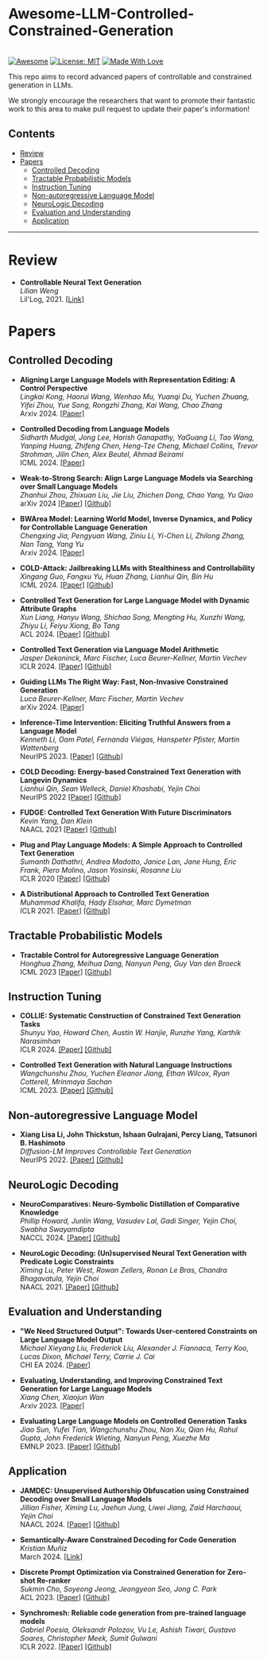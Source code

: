 # Awesome-LLM-Controlled-Constrained-Generation
<!-- Awesome-LLM-controlled-constrained-generation -->

\
[![Awesome](https://cdn.rawgit.com/sindresorhus/awesome/d7305f38d29fed78fa85652e3a63e154dd8e8829/media/badge.svg)](https://github.com/hee9joon/Awesome-Diffusion-Models) 
[![License: MIT](https://img.shields.io/badge/License-MIT-green.svg)](https://opensource.org/licenses/MIT)
[![Made With Love](https://img.shields.io/badge/Made%20With-Love-red.svg)](https://github.com/chetanraj/awesome-github-badges)



This repo aims to record advanced papers of controllable and constrained generation in LLMs.

We strongly encourage the researchers that want to promote their fantastic work to this area to make pull request to update their paper's information!


## Contents

- [Review](#review)
- [Papers](#papers)
  - [Controlled Decoding](#controlled-decoding)
  - [Tractable Probabilistic Models](#tractable-probabilistic-models)
  - [Instruction Tuning](#instruction-tuning)
  - [Non-autoregressive Language Model](#Non-autoregressive-Language-Model)
  - [NeuroLogic Decoding](#NeuroLogic-Decoding)
  - [Evaluation and Understanding](#Evaluation-and-Understanding)
  - [Application](#application)


--- 

# Review 

- **Controllable Neural Text Generation** \
*Lilian Weng* \
Lil'Log, 2021. [[Link]](https://lilianweng.github.io/posts/2021-01-02-controllable-text-generation/)


# Papers

## Controlled Decoding


- **Aligning Large Language Models with Representation Editing: A Control Perspective**\
*Lingkai Kong, Haorui Wang, Wenhao Mu, Yuanqi Du, Yuchen Zhuang, Yifei Zhou, Yue Song, Rongzhi Zhang, Kai Wang, Chao Zhang*\
Arxiv 2024. [[Paper]](https://arxiv.org/pdf/2406.05954) 
<!-- 11 June 2024 -->

- **Controlled Decoding from Language Models**\
*Sidharth Mudgal, Jong Lee, Harish Ganapathy, YaGuang Li, Tao Wang, Yanping Huang, Zhifeng Chen, Heng-Tze Cheng, Michael Collins, Trevor Strohman, Jilin Chen, Alex Beutel, Ahmad Beirami*\
ICML 2024. [[Paper]](https://arxiv.org/pdf/2310.17022) 
<!-- 3 June 2024 -->

- **Weak-to-Strong Search: Align Large Language Models via Searching over Small Language Models** \
*Zhanhui Zhou, Zhixuan Liu, Jie Liu, Zhichen Dong, Chao Yang, Yu Qiao* \
arXiv 2024 [[Paper]](https://arxiv.org/abs/2405.19262) [[Github]](https://github.com/zhziszz/weak-to-strong-search)
<!-- 29 May 2024  -->
<!-- greedy search and test-time alignment -->

- **BWArea Model: Learning World Model, Inverse Dynamics, and Policy for Controllable Language Generation**\
*Chengxing Jia, Pengyuan Wang, Ziniu Li, Yi-Chen Li, Zhilong Zhang, Nan Tang, Yang Yu*\
Arxiv 2024. [[Paper]](https://arxiv.org/pdf/2405.17039)
<!-- 27 May 2024 -->

- **COLD-Attack: Jailbreaking LLMs with Stealthiness and Controllability** \
*Xingang Guo, Fangxu Yu, Huan Zhang, Lianhui Qin, Bin Hu* \
ICML 2024. [[Paper]](https://arxiv.org/abs/2402.08679) [[Github]](https://github.com/yu-fangxu/cold-attack) 
<!-- 13 Feb 2024  -->

- **Controlled Text Generation for Large Language Model with Dynamic Attribute Graphs** \
*Xun Liang, Hanyu Wang, Shichao Song, Mengting Hu, Xunzhi Wang, Zhiyu Li, Feiyu Xiong, Bo Tang* \
ACL 2024. [[Ppaer]](https://arxiv.org/abs/2402.11218) [[Github]](https://github.com/iaar-shanghai/datg)

- **Controlled Text Generation via Language Model Arithmetic** \
*Jasper Dekoninck, Marc Fischer, Luca Beurer-Kellner, Martin Vechev* \
ICLR 2024. [[Paper]](https://arxiv.org/abs/2311.14479) [[Github]](https://github.com/eth-sri/language-model-arithmetic)


- **Guiding LLMs The Right Way: Fast, Non-Invasive Constrained Generation** \
*Luca Beurer-Kellner, Marc Fischer, Martin Vechev* \
arXiv 2024. [[Paper]](https://arxiv.org/abs/2403.06988) 
<!-- similar as the above one from same time in ETH -->
 
- **Inference-Time Intervention: Eliciting Truthful Answers from a Language Model** \
*Kenneth Li, Oam Patel, Fernanda Viégas, Hanspeter Pfister, Martin Wattenberg* \
NeurIPS 2023. [[Paper]](https://arxiv.org/abs/2306.03341) [[Github]](https://github.com/likenneth/honest_llama) 
<!-- hallucination -->


- **COLD Decoding: Energy-based Constrained Text Generation with Langevin Dynamics**\
*Lianhui Qin, Sean Welleck, Daniel Khashabi, Yejin Choi*\
NeurIPS 2022 [[Paper]](https://arxiv.org/pdf/2202.11705) [[Github]](https://github.com/qkaren/COLD_decoding) 
<!-- 13 Oct 2022 -->

- **FUDGE: Controlled Text Generation With Future Discriminators**\
*Kevin Yang, Dan Klein*\
NAACL 2021 [[Paper]](https://arxiv.org/pdf/2202.11705) [[Github]](https://github.com/yangkevin2/naacl-2021-fudge-controlled-generation) 
<!-- 15 Aug 2021 -->

- **Plug and Play Language Models: A Simple Approach to Controlled Text Generation**\
*Sumanth Dathathri, Andrea Madotto, Janice Lan, Jane Hung, Eric Frank, Piero Molino, Jason Yosinski, Rosanne Liu*\
ICLR 2020 [[Paper]](https://arxiv.org/pdf/1912.02164) [[Github]](https://github.com/uber-research/PPLM) 
<!-- 3 Mar 2020 -->


- **A Distributional Approach to Controlled Text Generation** \
*Muhammad Khalifa, Hady Elsahar, Marc Dymetman* \
ICLR 2021. [[Paper]](https://arxiv.org/abs/2012.11635) [[Github]](https://github.com/naver/gdc) 


## Tractable Probabilistic Models

- **Tractable Control for Autoregressive Language Generation**\
*Honghua Zhang, Meihua Dang, Nanyun Peng, Guy Van den Broeck*\
ICML 2023 [[Paper]](https://arxiv.org/pdf/2304.07438) [[Github]](https://github.com/UCLA-StarAI/GeLaTo) 
<!-- 15 Nov 2023 -->


<!-- ## Conditional Language Models -->


## Instruction Tuning 

- **COLLIE: Systematic Construction of Constrained Text Generation Tasks** \
*Shunyu Yao, Howard Chen, Austin W. Hanjie, Runzhe Yang, Karthik Narasimhan* \
ICLR 2024. [[Paper]](https://arxiv.org/abs/2307.08689) [[Github]](https://github.com/princeton-nlp/Collie)

- **Controlled Text Generation with Natural Language Instructions** \
*Wangchunshu Zhou, Yuchen Eleanor Jiang, Ethan Wilcox, Ryan Cotterell, Mrinmaya Sachan* \
ICML 2023. [[Paper]](https://arxiv.org/abs/2304.14293) [[Github]](https://github.com/michaelzhouwang/instructctg) 


## Non-autoregressive Language Model

- **Xiang Lisa Li, John Thickstun, Ishaan Gulrajani, Percy Liang, Tatsunori B. Hashimoto** \
*Diffusion-LM Improves Controllable Text Generation* \
NeurIPS 2022. [[Paper]](https://arxiv.org/abs/2205.14217) [[Github]](https://github.com/xiangli1999/diffusion-lm) 




## NeuroLogic Decoding 


- **NeuroComparatives: Neuro-Symbolic Distillation of Comparative Knowledge** \
*Phillip Howard, Junlin Wang, Vasudev Lal, Gadi Singer, Yejin Choi, Swabha Swayamdipta* \
NACCL 2024. [[Paper]](https://arxiv.org/abs/2305.04978) [[Github]](https://github.com/intellabs/multimodal_cognitive_ai)

- **NeuroLogic Decoding: (Un)supervised Neural Text Generation with Predicate Logic Constraints** \
*Ximing Lu, Peter West, Rowan Zellers, Ronan Le Bras, Chandra Bhagavatula, Yejin Choi* \
NAACL 2021. [[Paper]](https://arxiv.org/abs/2010.12884) [[Github]](https://github.com/GXimingLu/neurologic_decoding)





## Evaluation and Understanding 

- **"We Need Structured Output": Towards User-centered Constraints on Large Language Model Output** \
*Michael Xieyang Liu, Frederick Liu, Alexander J. Fiannaca, Terry Koo, Lucas Dixon, Michael Terry, Carrie J. Cai* \
CHI EA 2024. [[Paper]](https://arxiv.org/abs/2404.07362)
<!-- 10 Apr 2024  -->

- **Evaluating, Understanding, and Improving Constrained Text Generation for Large Language Models** \
*Xiang Chen, Xiaojun Wan* \
Arxiv 2023. [[Paper]](https://arxiv.org/abs/2310.16343)
<!-- 25 Oct 2023  -->

- **Evaluating Large Language Models on Controlled Generation Tasks** \
*Jiao Sun, Yufei Tian, Wangchunshu Zhou, Nan Xu, Qian Hu, Rahul Gupta, John Frederick Wieting, Nanyun Peng, Xuezhe Ma* \
EMNLP 2023. [[Paper]](https://arxiv.org/abs/2310.14542) [[Github]](https://github.com/sunjiao123sun/llm-controlgen) 


## Application 

- **JAMDEC: Unsupervised Authorship Obfuscation using Constrained Decoding over Small Language Models** \
*Jillian Fisher, Ximing Lu, Jaehun Jung, Liwei Jiang, Zaid Harchaoui, Yejin Choi* \
NAACL 2024. [[Paper]](https://arxiv.org/abs/2402.08761) [[Github]](https://github.com/jfisher52/jamdecoding)
<!-- unsupervised  -->

- **Semantically-Aware Constrained Decoding for Code Generation** \
*Kristian Muñiz* \
March 2024.  [[Link]](https://krismuniz.com/posts/constrained-decoding) 
<!-- code generation  -->


- **Discrete Prompt Optimization via Constrained Generation for Zero-shot Re-ranker** \
*Sukmin Cho, Soyeong Jeong, Jeongyeon Seo, Jong C. Park* \
ACL 2023. [[Paper]](https://arxiv.org/abs/2305.13729) [[Github]](https://github.com/zomss/co-prompt)


- **Synchromesh: Reliable code generation from pre-trained language models** \
*Gabriel Poesia, Oleksandr Polozov, Vu Le, Ashish Tiwari, Gustavo Soares, Christopher Meek, Sumit Gulwani* \
ICLR 2022. [[Paper]](https://arxiv.org/abs/2201.11227) [[Github]](https://github.com/kanishkg/synchromesh) 
<!-- code generation  -->
 